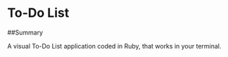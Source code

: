 # To-Do List

##Summary

A visual To-Do List application coded in Ruby, that works in your terminal.